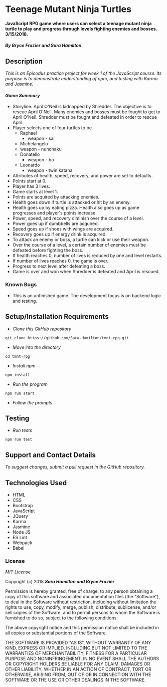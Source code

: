 # Teenage Mutant Ninja Turtles

#### JavaScript RPG game where users can select a teenage mutant ninja turtle to play and progress through levels fighting enemies and bosses. 3/15/2018.

#### _By Bryce Frazier and Sara Hamilton_

## Description
_This is an Epicodus practice project for week 1 of the JavaScript course. Its purpose is to demonstrate understanding of npm, and testing with Karma and Jasmine._

#### _Game Summary_
* Storyline: April O'Neil is kidnapped by Shredder.  The objective is to rescue April O'Neil.  Many enemies and bosses must be fought to get to April O'Neil.  Shredder must be fought and defeated in order to rescue April.  
* Player selects one of four turtles to be.
  * Raphael
    * weapon - sai
  * Michelangelo
   * weapon - nunchaku
  * Donatello
    * weapon - bo
  * Leonardo
    * weapon - twin katana
* Attributes of health, speed, recovery, and power are set to defaults.  
* Points start at 0.
* Player has 3 lives.
* Game starts at level 1.
* Points are acquired by attacking enemies.
* Health goes down if turtle is attacked or hit by an enemy.
* Health goes up by eating pizza.  Health also goes up as game progresses and player's points increase.
* Power, speed, and recovery diminish over the course of a level.
* Power goes up if dumbbells are acquired.
* Speed goes up if shoes with wings are acquired.
* Recovery goes up if energy drink is acquired.
* To attack an enemy or boss, a turtle can kick or use their weapon.
* Over the course of a level, a certain number of enemies must be defeated before fighting the boss.
* If health reaches 0, number of lives is reduced by one and level restarts.
* If number of lives reaches 0, the game is over.
* Progress to next level after defeating a boss.  
* Game is over and won when Shredder is defeated and April is rescued.

### Known Bugs
* This is an unfinished game.  The development focus is on backend logic and testing.  


## Setup/Installation Requirements

* _Clone this GitHub repository_

```
git clone https://github.com/Sara-Hamilton/tmnt-rpg.git
```

* _Move into the directory_

```
cd tmnt-rpg
```

* _Install npm_

```
npm install
```
* _Run the program_

```
npm run start
```
* _Follow the prompts_

## Testing

* _Run tests_

```
npm run test
```

## Support and Contact Details

_To suggest changes, submit a pull request in the GitHub repository._

## Technologies Used

* HTML
* CSS
* Bootstrap
* JavaScript
* JQuery
* Karma
* Jasmine
* Node JS
* ES Lint
* Webpack
* Babel

### License

*MIT License*

Copyright (c) 2018 **_Sara Hamilton and Bryce Frazier_**

Permission is hereby granted, free of charge, to any person obtaining a copy
of this software and associated documentation files (the "Software"), to deal
in the Software without restriction, including without limitation the rights
to use, copy, modify, merge, publish, distribute, sublicense, and/or sell
copies of the Software, and to permit persons to whom the Software is
furnished to do so, subject to the following conditions:

The above copyright notice and this permission notice shall be included in all
copies or substantial portions of the Software.

THE SOFTWARE IS PROVIDED "AS IS", WITHOUT WARRANTY OF ANY KIND, EXPRESS OR
IMPLIED, INCLUDING BUT NOT LIMITED TO THE WARRANTIES OF MERCHANTABILITY,
FITNESS FOR A PARTICULAR PURPOSE AND NONINFRINGEMENT. IN NO EVENT SHALL THE
AUTHORS OR COPYRIGHT HOLDERS BE LIABLE FOR ANY CLAIM, DAMAGES OR OTHER
LIABILITY, WHETHER IN AN ACTION OF CONTRACT, TORT OR OTHERWISE, ARISING FROM,
OUT OF OR IN CONNECTION WITH THE SOFTWARE OR THE USE OR OTHER DEALINGS IN THE
SOFTWARE.
